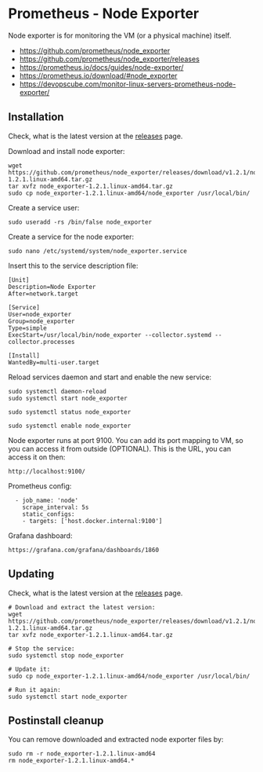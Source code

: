 # Prometheus - Node Exporter

Node exporter is for monitoring the VM (or a physical machine) itself.

- https://github.com/prometheus/node_exporter
- https://github.com/prometheus/node_exporter/releases
- https://prometheus.io/docs/guides/node-exporter/
- https://prometheus.io/download/#node_exporter
- https://devopscube.com/monitor-linux-servers-prometheus-node-exporter/

## Installation

Check, what is the latest version at the [releases](https://github.com/prometheus/node_exporter/releases) page.

Download and install node exporter:

```
wget https://github.com/prometheus/node_exporter/releases/download/v1.2.1/node_exporter-1.2.1.linux-amd64.tar.gz
tar xvfz node_exporter-1.2.1.linux-amd64.tar.gz 
sudo cp node_exporter-1.2.1.linux-amd64/node_exporter /usr/local/bin/
```

Create a service user: 

```
sudo useradd -rs /bin/false node_exporter
```

Create a service for the node exporter:

```
sudo nano /etc/systemd/system/node_exporter.service
```

Insert this to the service description file:

```
[Unit]
Description=Node Exporter
After=network.target

[Service]
User=node_exporter
Group=node_exporter
Type=simple
ExecStart=/usr/local/bin/node_exporter --collector.systemd --collector.processes

[Install]
WantedBy=multi-user.target
```

Reload services daemon and start and enable the new service:

```
sudo systemctl daemon-reload
sudo systemctl start node_exporter

sudo systemctl status node_exporter

sudo systemctl enable node_exporter
```

Node exporter runs at port 9100. You can add its port mapping to VM, so you can access it from outside (OPTIONAL). This is the URL, you can access it on then:

```
http://localhost:9100/
```

Prometheus config:

```
  - job_name: 'node'
    scrape_interval: 5s
    static_configs:
    - targets: ['host.docker.internal:9100']
```

Grafana dashboard:

```
https://grafana.com/grafana/dashboards/1860
```

## Updating

Check, what is the latest version at the [releases](https://github.com/prometheus/node_exporter/releases) page.

```
# Download and extract the latest version:
wget https://github.com/prometheus/node_exporter/releases/download/v1.2.1/node_exporter-1.2.1.linux-amd64.tar.gz
tar xvfz node_exporter-1.2.1.linux-amd64.tar.gz 

# Stop the service:
sudo systemctl stop node_exporter

# Update it:
sudo cp node_exporter-1.2.1.linux-amd64/node_exporter /usr/local/bin/

# Run it again:
sudo systemctl start node_exporter
```

## Postinstall cleanup

You can remove downloaded and extracted node exporter files by:

```
sudo rm -r node_exporter-1.2.1.linux-amd64
rm node_exporter-1.2.1.linux-amd64.*
```
